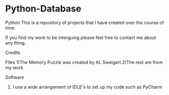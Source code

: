 # Python-Database
Python
This is a repository of projects that I have created over the course of time.

If you find my work to be interguing please feel free to contact me about any thing.

Credits

Files
1)The Memory Puzzle was created by AL Sweigart
2)The rest are from my work

Software
1) I use a wide arrangement of IDLE's to set up my code such as PyCharm

